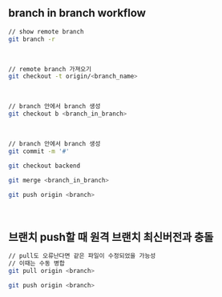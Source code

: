 ## branch in branch workflow

```bash
// show remote branch
git branch -r
```

<br>

```bash
// remote branch 가져오기
git checkout -t origin/<branch_name>
```

<br>

```bash
// branch 안에서 branch 생성
git checkout b <branch_in_branch>
```

<br>

```bash
// branch 안에서 branch 생성
git commit -m '#'

git checkout backend

git merge <branch_in_branch>

git push origin <branch>
```

<br>

## 브랜치 push할 때 원격 브랜치 최신버전과 충돌

```bash
// pull도 오류난다면 같은 파일이 수정되었을 가능성
// 이때는 수동 병합
git pull origin <branch>

git push origin <branch>
```

